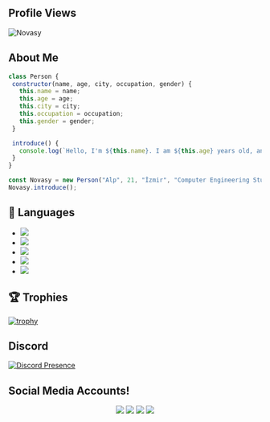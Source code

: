## Profile Views
<img src="https://komarev.com/ghpvc/?username=novasy&label=Profile%20Views&color=da004e" alt="Novasy" />

## About Me
 ```js
class Person {
  constructor(name, age, city, occupation, gender) {
    this.name = name;
    this.age = age;
    this.city = city;
    this.occupation = occupation;
    this.gender = gender;
  }

  introduce() {
    console.log(`Hello, I'm ${this.name}. I am ${this.age} years old, and I live in ${this.city}. I work as a ${this.occupation}, and I am ${this.gender}.`);
  }
}

const Novasy = new Person("Alp", 21, "İzmir", "Computer Engineering Student", "Erkek");
Novasy.introduce();
```

## 🔧 Languages
- ![](https://img.shields.io/badge/Code-JavaScript-black?style=flat-square&logo=javascript&logoColor=brightgreen)
- ![](https://img.shields.io/badge/Code-Python-black?style=flat-square&logo=python&logoColor=brightgreen)
- ![](https://img.shields.io/badge/Code-PHP-black?style=flat-square&logo=php&logoColor=cyan)
- ![](https://img.shields.io/badge/Tools-MongoDB-black?style=flat-square&logo=mongodb&logoColor=cyan)
- ![](https://img.shields.io/badge/Tools-MYSQL-black?style=flat-square&logo=mysql&logoColor=cyan)

## 🏆 Trophies
[![trophy](https://github-profile-trophy.vercel.app/?username=novasy&theme=dracula&column=7)](https://github.com/ryo-ma/github-profile-trophy)

## Discord 
[![Discord Presence](https://lanyard-profile-readme.vercel.app/api/191906844199878656?theme=dark&bg=06154a&animated=true&hideDiscrim=false&borderRadius=20px)](https://discord.com/users/191906844199878656)

## Social Media Accounts!

<p align="center">
     <a href="https://www.instagram.com/novasyy" target"blank_"><img src="https://img.shields.io/badge/INSTAGRAM%20-DC3175.svg?&style=for-the-badge&logo=instagram&logoColor=white"></a>
       <a href="https://twitch.tv/novasy0" target"blank_"><img src="https://img.shields.io/badge/Twitch-9146FF?style=for-the-badge&logo=twitch&logoColor=white"></a>
 <a href="https://open.spotify.com/intl-tr/artist/53aLhkySM6tjhyxM8M4cwz?si=Vlb6BGHQTMm-3UjHL7sltQ" target"blank_"><img src="https://img.shields.io/badge/Spotify%20-1ed760.svg?&style=for-the-badge&logo=spotify&logoColor=white"></a>
      <a href="https://discord.com/users/191906844199878656" target"blank_"><img src="https://img.shields.io/badge/Discord-7289da?style=for-the-badge&logo=discord&logoColor=white"></a>
</p>
